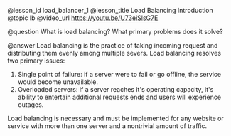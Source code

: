 @lesson_id
load_balancer_1
@lesson_title
Load Balancing Introduction
@topic
lb
@video_url
https://youtu.be/U73eiSlsG7E

@question
What is load balancing? What primary problems does it solve?

@answer
Load balancing is the practice of taking incoming request and distributing them evenly among multiple severs. Load balancing resolves two primary issues:
1. Single point of failure: if a server were to fail or go offline, the service would become unavailable.
2. Overloaded servers: if a server reaches it's operating capacity, it's ability to entertain additional requests ends and users will experience outages.

Load balancing is necessary and must be implemented for any website or service with more than one server and a nontrivial amount of traffic.